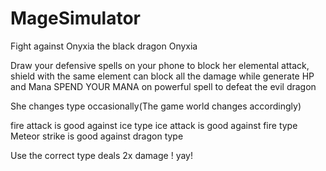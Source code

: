 # MageSimulator

Fight against Onyxia the black dragon Onyxia 

Draw your defensive spells on your phone to block her elemental attack, shield with the same element can block all the damage while generate HP and Mana 
SPEND YOUR MANA on powerful spell to defeat the evil dragon

She changes type occasionally(The game world changes accordingly)

fire attack is good against ice type
ice attack is good against fire type
Meteor strike is good against dragon type

Use the correct type deals 2x damage ! yay!

